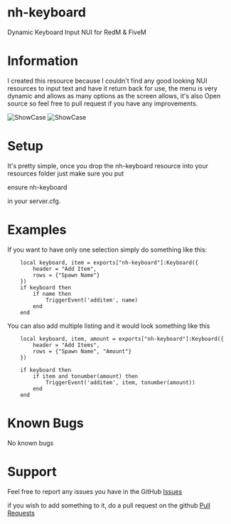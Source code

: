 # nh-keyboard
Dynamic Keyboard Input NUI for RedM & FiveM

# Information
I created this resource because I couldn't find any good looking NUI resources to input text and have it return back for use, the menu is very dynamic and allows as many options as the screen allows, it's also Open source so feel free to pull request if you have any improvements.

![ShowCase](https://lithi.io/file/oqdY.png)
![ShowCase](https://lithi.io/file/VXJG.png)


# Setup
It's pretty simple, once you drop the nh-keyboard resource into your resources folder just make sure you put

ensure nh-keyboard

in your server.cfg. 

# Examples
If you want to have only one selection simply do something like this:
```
    local keyboard, item = exports["nh-keyboard"]:Keyboard({
        header = "Add Item", 
        rows = {"Spawn Name"}
    })
    if keyboard then
        if name then
            TriggerEvent('additem', name)
        end
    end
```
You can also add multiple listing and it would look something like this
```
    local keyboard, item, amount = exports["nh-keyboard"]:Keyboard({
        header = "Add Items", 
        rows = {"Spawn Name", "Amount"}
    })

    if keyboard then
        if item and tonumber(amount) then
            TriggerEvent('additem', item, tonumber(amount))
        end
    end
```

# Known Bugs
No known bugs

# Support
Feel free to report any issues you have in the GitHub [Issues](https://github.com/nerohiro/nh-keyboard/issues)

if you wish to add something to it, do a pull request on the github [Pull Requests](https://github.com/nerohiro/nh-keyboard/pulls)

